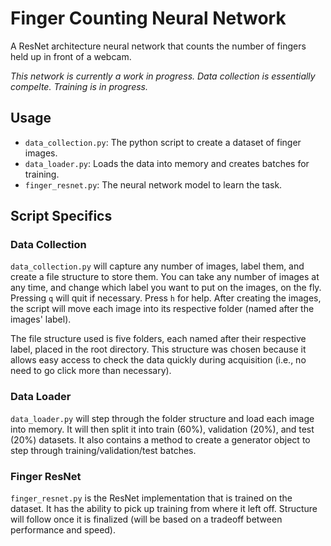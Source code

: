 # Finger Counting Neural Network
A ResNet architecture neural network that counts the number of fingers held up in front of a webcam.  

*This network is currently a work in progress.  Data collection is essentially compelte.  Training is in progress.*

## Usage
* ``data_collection.py``: The python script to create a dataset of finger images.
* ``data_loader.py``: Loads the data into memory and creates batches for training.
* ``finger_resnet.py``: The neural network model to learn the task.

## Script Specifics

### Data Collection
``data_collection.py`` will capture any number of images, label them, and create a file structure to store them.  You can take any number of images at any time, and change which label you want to put on the images, on the fly.  Pressing ``q`` will quit if necessary.  Press ``h`` for help.  After creating the images, the script will move each image into its respective folder (named after the images' label).

The file structure used is five folders, each named after their respective label, placed in the root directory.  This structure was chosen because it allows easy access to check the data quickly during acquisition (i.e., no need to go click more than necessary).

### Data Loader
``data_loader.py`` will step through the folder structure and load each image into memory.  It will then split it into train (60%), validation (20%), and test (20%) datasets.  It also contains a method to create a generator object to step through training/validation/test batches.

### Finger ResNet
``finger_resnet.py`` is the ResNet implementation that is trained on the dataset.  It has the ability to pick up training from where it left off.  Structure will follow once it is finalized (will be based on a tradeoff between performance and speed).


